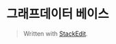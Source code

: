 # 그래프데이터 베이스 


> Written with [StackEdit](https://stackedit.io/).
<!--stackedit_data:
eyJoaXN0b3J5IjpbLTEyNTUwNjA2NTEsNzMwOTk4MTE2XX0=
-->